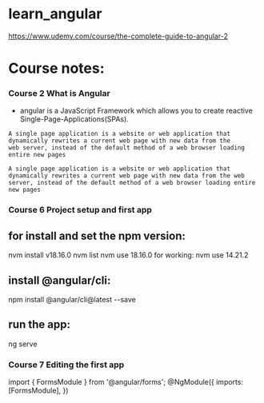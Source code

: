 # learn_angular
https://www.udemy.com/course/the-complete-guide-to-angular-2

# Course notes:
### Course 2 What is Angular
* angular is a JavaScript Framework which allows you to create reactive Single-Page-Applications(SPAs).
``` text
A single page application is a website or web application that dynamically rewrites a current web page with new data from the
web server, instead of the default method of a web browser loading entire new pages
```
``` text
A single page application is a website or web application that dynamically rewrites a current web page with new data from the web server, instead of the default method of a web browser loading entire new pages
```
### Course 6 Project setup and first app
## for install and set the npm version:
nvm install v18.16.0
nvm list
nvm use 18.16.0
for working:
nvm use 14.21.2
## install @angular/cli:
npm install @angular/cli@latest --save
## run the app:
ng serve

### Course 7 Editing the first app
import { FormsModule } from '@angular/forms';
@NgModule({
  imports: [FormsModule],
})
